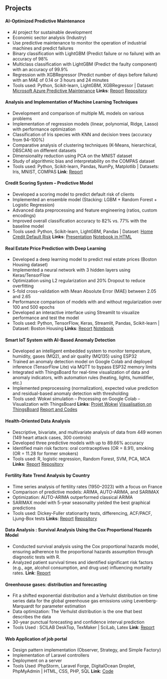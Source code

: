 ## Projects

####   AI-Optimized Predictive Maintenance
- AI project for sustainable development
- Economic sector analysis (Industry)
- Use predictive maintenance to monitor the operation of industrial machines and predict failures
- Binary classification with LightGBM (Predict failure or no failure) with an accuracy of 98%
- Multiclass classification with LightGBM (Predict the faulty component) with an accuracy of 99.9%
- Regression with XGBRegressor (Predict number of days before failure) with an MAE of 0.14 or 3 hours and 24 minutes
- Tools used: Python, Scikit-learn, LightGBM, XGBRegressor | Dataset: [Microsoft Azure Predictive Maintenance](https://www.kaggle.com/datasets/arnabbiswas1/microsoft-azure-predictive-maintenance)
**Links**: [Report](https://drive.google.com/file/d/1VgAG7dDSWL28ndv5Ke_3Gaals17xTx6N/view?usp=sharing)
[Repository](https://github.com/marieangedieng/maintenance-predictive)

####   Analysis and Implementation of Machine Learning Techniques
- Development and comparison of multiple ML models on various problems
- Implementation of regression models (linear, polynomial, Ridge, Lasso) with performance optimization
- Classification of Iris species with KNN and decision trees (accuracy from 94–100%)
- Comparative analysis of clustering techniques (K-Means, hierarchical, DBSCAN) on different datasets
- Dimensionality reduction using PCA on the MNIST dataset
- Study of algorithmic bias and interpretability on the COMPAS dataset
- Tools used: Python, Scikit-learn, Pandas, NumPy, Matplotlib | Datasets: Iris, MNIST, COMPAS
**Link**: [Report](https://drive.google.com/file/d/1_ZWurXvt-zwvQKtQ5aGBgtDzyYbsH-6M/view?usp=sharing)

####   Credit Scoring System – Predictive Model
- Developed a scoring model to predict default risk of clients
- Implemented an ensemble model (Stacking: LGBM + Random Forest + Logistic Regression)
- Advanced data preprocessing and feature engineering (ratios, custom encodings)
- Improved overall classification accuracy to 82\% vs. 77\% with the baseline model
- Tools used: Python, Scikit-learn, LightGBM, Pandas | Dataset: [Home Credit Default Risk](https://www.kaggle.com/c/home-credit-default-risk/data)
**Links**: [Presentation](https://drive.google.com/file/d/1foW6ximwjcSG-58h7n8RfUe0zkMrrpdx/view?usp=sharing)
[Notebook in HTML](https://drive.google.com/file/d/1jDmAVwrNhojfnq_5dPTg6duE9KhqofNh/view?usp=drive_link)

####   Real Estate Price Prediction with Deep Learning
- Developed a deep learning model to predict real estate prices (Boston Housing dataset)
- Implemented a neural network with 3 hidden layers using Keras/TensorFlow
- Optimization using L2 regularization and 20\% Dropout to reduce overfitting
- 5-fold cross-validation with Mean Absolute Error (MAE) between 2.05 and 2.65
- Performance comparison of models with and without regularization over 100 and 500 epochs
- Developed an interactive interface using Streamlit to visualize performance and test the model
- Tools used: Python, TensorFlow, Keras, Streamlit, Pandas, Scikit-learn | Dataset: Boston Housing
**Links**: [Report](https://drive.google.com/file/d/1vA9H9B8HBAqnv9j9KSrqxTpZuDKyCMZx/view?usp=sharing)
[Notebook](https://github.com/marieangedieng/reports/blob/main/Projet_2.ipynb)

####   Smart IoT System with AI-Based Anomaly Detection
- Developed an intelligent embedded system to monitor temperature, humidity, gases (MQ2), and air quality (MQ135) using ESP32
- Trained an anomaly detection model on Google Colab and deployed inference (TensorFlow Lite) via MQTT to bypass ESP32 memory limits
- Integrated with ThingsBoard for real-time visualization of data and anomaly indicators, with automation rules (heating, lights, humidifier, etc.)
- Implemented preprocessing (normalization), expected value prediction and residual-based anomaly detection with thresholding
- Tools used: Wokwi simulation – Processing on Google Colab – Visualization with ThingsBoard
**Links**: [Projet Wokwi](https://wokwi.com/projects/426533449236603905)
[Visualisation on ThingsBoard](https://demo.thingsboard.io/dashboard/c700c680-0a9f-11f0-b029-835883384c03?publicId=bd6a1560-020a-11f0-9dbc-834dadad7dd9)
[Report and Codes](https://github.com/marieangedieng/reports/tree/main/ProjetIot)

####   Health-Oriented Data Analysis
- Descriptive, bivariate, and multivariate analysis of data from 449 women (149 heart attack cases, 300 controls)
- Developed three predictive models with up to 89.66\% accuracy
- Identified main risk factors: oral contraceptives (OR = 8.91), smoking (OR = 11.28 for former smokers)
- Tools used: R, logistic regression, Random Forest, SVM, PCA, MCA
**Links**: [Report](https://drive.google.com/file/d/1mHbzk7W6RFyt4J_TQNNfA3alPGjDUJOF/view?usp=sharing)
[Repository](https://github.com/marieangedieng/reports/tree/main/HealthDataAnalysis)

####   Fertility Rate Trend Analysis by Country
- Time series analysis of fertility rates (1950–2023) with a focus on France
- Comparison of predictive models: ARIMA, AUTO-ARIMA, and SARIMAX
- Optimization: AUTO-ARIMA outperformed classical ARIMA
- SARIMAX model with 5-year seasonality yielded the best graphical predictions
- Tools used: Dickey-Fuller stationarity tests, differencing, ACF/PACF, Ljung-Box tests
**Links**: [Report](https://drive.google.com/file/d/1kke2ZzrQKrfnoowSxDlTovIFeIUYqLll/view?usp=sharing)
[Repository]()

####   Data Analysis : Survival Analysis Using the Cox Proportional Hazards Model 
- Conducted survival analysis using the Cox proportional hazards model, ensuring adherence to the proportional
hazards assumption through diagnostic tests with R.
- Analyzed patient survival times and identified significant risk factors (e.g., age, alcohol consumption, and drug
use) influencing mortality rates.
**Link**: [Report](cox.pdf)

#### Greenhouse gases: distribution and forecasting  
- Fit a shifted exponential distribution and a Verhulst distribution on time series data for the global greenhouse
gas emissions using Levenberg-Marquardt for parameter estimation
- Data optimization: The Verhulst distribution is the one that best describes the data
- 30-year punctual forecasting and confidence interval prediction
- Tools Used : SCILAB DeskTop, TexMaker | SciLab, Latex
**Link**: [Report](ghg.pdf)


#### Web Application of job portal 
- Design pattern implementation (Observer, Strategy, and Simple Factory)
- Implementation of Laravel controllers
- Deployment on a server
- Tools Used :PhpStorm, Laravel Forge, DigitalOcean Droplet, PhpMyAdmin | HTML, CSS, PHP, SQL
**Link**: [Code](https://github.com/marieangedieng/jobFinder)

